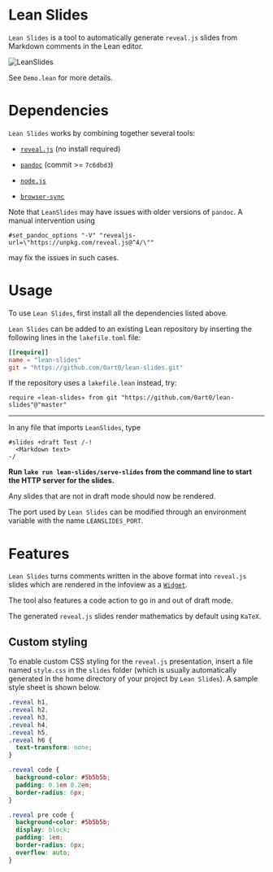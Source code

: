 # Lean Slides

`Lean Slides` is a tool to 
automatically generate `reveal.js` slides 
from Markdown comments in the Lean editor.

![LeanSlides](https://github.com/0art0/lean-slides/assets/18333981/29029c7b-f586-45a1-b203-ffdc66a41049)

See `Demo.lean` for more details.

# Dependencies

`Lean Slides` works by combining together several tools:

- [`reveal.js`](https://revealjs.com/) (no install required)

- [`pandoc`](https://pandoc.org/) (commit >= `7c6dbd3`)

- [`node.js`](https://nodejs.org/en)

- [`browser-sync`](https://browsersync.io/)

Note that `LeanSlides` may have issues with older versions of `pandoc`.
A manual intervention using
```lean
#set_pandoc_options "-V" "revealjs-url=\"https://unpkg.com/reveal.js@^4/\""
```
may fix the issues in such cases.

# Usage

To use `Lean Slides`, first install all the dependencies listed above.

`Lean Slides` can be added to an existing Lean repository
by inserting the following lines in the `lakefile.toml` file:

```toml
[[require]]
name = "lean-slides"
git = "https://github.com/0art0/lean-slides.git"
```

If the repository uses a `lakefile.lean` instead, try:

```lean
require «lean-slides» from git "https://github.com/0art0/lean-slides"@"master"
```

---

In any file that imports `LeanSlides`, type

```lean
#slides +draft Test /-!
  <Markdown text>
-/
```

**Run `lake run lean-slides/serve-slides` from the command line
to start the HTTP server for the slides.**

Any slides that are not in draft mode should now be rendered.

The port used by `Lean Slides` can be modified through
an environment variable with the name `LEANSLIDES_PORT`.

# Features

`Lean Slides` turns comments written in the above format
into `reveal.js` slides which are rendered in the infoview
as a [`Widget`](https://github.com/EdAyers/ProofWidgets4).

The tool also features a code action to 
go in and out of draft mode.

The generated `reveal.js` slides
render mathematics by default
using `KaTeX`.

## Custom styling

To enable custom CSS styling for the `reveal.js` presentation, insert a file named `style.css` in the `slides` folder (which is usually automatically generated in the home directory of your project by `Lean Slides`). A sample style sheet is shown below.

```css
.reveal h1,
.reveal h2,
.reveal h3,
.reveal h4,
.reveal h5,
.reveal h6 {
  text-transform: none;
}

.reveal code {
  background-color: #5b5b5b;
  padding: 0.1em 0.2em;
  border-radius: 6px;
}

.reveal pre code {
  background-color: #5b5b5b;
  display: block;
  padding: 1em;
  border-radius: 6px;
  overflow: auto;
}
```
